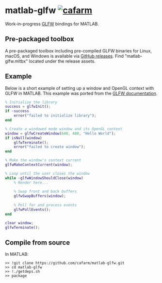# matlab-glfw [![cafarm](https://circleci.com/gh/cafarm/matlab-glfw.svg?style=svg)](https://app.circleci.com/pipelines/github/cafarm/matlab-glfw)
Work-in-progress [GLFW](https://www.glfw.org) bindings for MATLAB.

## Pre-packaged toolbox
A pre-packaged toolbox including pre-compiled GLFW binaries for Linux, macOS, and Windows is available via [GitHub releases](https://github.com/cafarm/matlab-glfw/releases/latest). Find "matlab-glfw.mltbx" located under the release assets.

## Example
Below is a short example of setting up a window and OpenGL context with GLFW in MATLAB. This example was ported from the [GLFW documentation](https://www.glfw.org/documentation.html).
```matlab
% Initialize the library
success = glfwInit();
if ~success
    error("failed to initialize library");
end

% Create a windowed mode window and its OpenGL context
window = glfwCreateWindow(640, 480, "Hello World");
if isNull(window)
    glfwTerminate();
    error("failed to create window");
end

% Make the window's context current
glfwMakeContextCurrent(window);

% Loop until the user closes the window
while ~glfwWindowShouldClose(window)
    % Render here...
    
    % Swap front and back buffers
    glfwSwapBuffers(window);
    
    % Poll for and process events
    glfwPollEvents();
end

clear window;
glfwTerminate();
```

## Compile from source
In MATLAB:
```
>> !git clone https://github.com/cafarm/matlab-glfw.git
>> cd matlab-glfw
>> !./getdeps.sh
>> package
```
